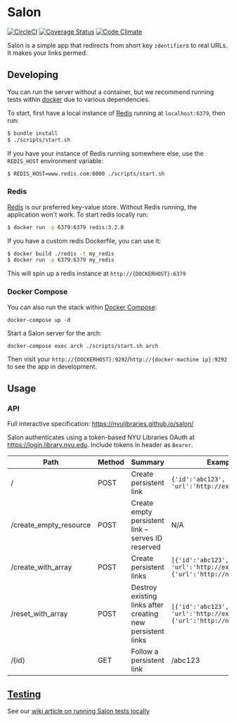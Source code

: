 # Salon
[![CircleCI](https://circleci.com/gh/NYULibraries/salon.svg?style=svg)](https://circleci.com/gh/NYULibraries/salon)
[![Coverage Status](https://coveralls.io/repos/github/NYULibraries/salon/badge.svg?branch=master)](https://coveralls.io/github/NYULibraries/salon?branch=master)
[![Code Climate](https://codeclimate.com/github/NYULibraries/salon/badges/gpa.svg)](https://codeclimate.com/github/NYULibraries/salon)

Salon is a simple app that redirects from short key `identifier`s to real URLs. It makes your links permed.

## Developing

You can run the server without a container, but we recommend running tests within [docker](#docker) due to various dependencies.

To start, first have a local instance of [Redis](#redis) running at `localhost:6379`, then run:

```sh
$ bundle install
$ ./scripts/start.sh
```

If you have your instance of Redis running somewhere else, use the `REDIS_HOST` environment
variable:

```sh
$ REDIS_HOST=www.redis.com:6000 ./scripts/start.sh
```

### Redis

[Redis](https://redis.io/) is our preferred key-value store. Without Redis running, the application won't work. To start redis locally run:

```sh
$ docker run -p 6379:6379 redis:3.2.8
```

If you have a custom redis Dockerfile, you can use it:

```sh
$ docker build ./redis -t my_redis
$ docker run -p 6379:6379 my_redis
```

This will spin up a redis instance at `http://{DOCKERHOST}:6379`

### Docker Compose

You can also run the stack within [Docker Compose](https://docs.docker.com/):

```
docker-compose up -d
```

Start a Salon server for the arch:

```
docker-compose exec arch ./scripts/start.sh arch
```

Then visit your `http://{DOCKERHOST}:9292`/`http://{docker-machine ip}:9292` to see the app in development.

## Usage

### API

Full interactive specification: https://nyulibraries.github.io/salon/

Salon authenticates using a token-based NYU Libraries OAuth at https://login.library.nyu.edu. Include tokens in header as `Bearer`.

| Path | Method | Summary | Example | Auth |
| ----|----|----|----|----|
| / | POST | Create persistent link | `{'id':'abc123', 'url':'http://example.com'}` | Required |
| /create_empty_resource | POST | Create empty persistent link – serves ID reserved | N/A | Required |
| /create_with_array | POST | Create persistent links | `[{'id':'abc123', 'url':'http://example.com'},{'url':'http://nyu.edu'}]` | Required |
| /reset_with_array | POST | Destroy existing links after creating new persistent links | `[{'id':'abc123', 'url':'http://example.com'},{'url':'http://nyu.edu'}]` | Admin-Only |
| /{id} | GET | Follow a persistent link | /abc123 | N/A |

## [Testing](/NYULibraries/salon/wiki/Testing)

See our [wiki article on running Salon tests locally](/NYULibraries/salon/wiki/Testing)

